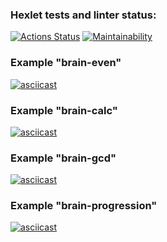 ### Hexlet tests and linter status:
[![Actions Status](https://github.com/stoledcat/python-project-49/workflows/hexlet-check/badge.svg)](https://github.com/stoledcat/python-project-49/actions)
[![Maintainability](https://api.codeclimate.com/v1/badges/f4501104d37e6be88b0a/maintainability)](https://codeclimate.com/github/stoledcat/python-project-49/maintainability)


### Example "brain-even"
[![asciicast](https://asciinema.org/a/BDZ0uQ2JV0ZZeXDEz4PQODsPp.svg)](https://asciinema.org/a/BDZ0uQ2JV0ZZeXDEz4PQODsPp)

### Example "brain-calc"
[![asciicast](https://asciinema.org/a/SAtcCTSV5hUNPR34rSRHj2XeB.svg)](https://asciinema.org/a/SAtcCTSV5hUNPR34rSRHj2XeB)

### Example "brain-gcd"
[![asciicast](https://asciinema.org/a/ByaajHH7GejJSz7wmTQBG2eLe.svg)](https://asciinema.org/a/ByaajHH7GejJSz7wmTQBG2eLe)

### Example "brain-progression"
[![asciicast](https://asciinema.org/a/OqB0iJq2Y5BNVqKfe5JXjeCig.svg)](https://asciinema.org/a/OqB0iJq2Y5BNVqKfe5JXjeCig)